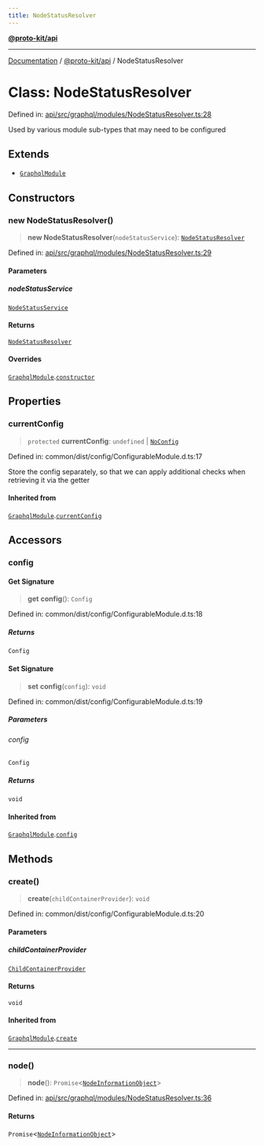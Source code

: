 ```yaml
---
title: NodeStatusResolver
---
```


[**@proto-kit/api**](../README.md)

***

[Documentation](../../../README.md) / [@proto-kit/api](../README.md) / NodeStatusResolver

# Class: NodeStatusResolver

Defined in: [api/src/graphql/modules/NodeStatusResolver.ts:28](https://github.com/proto-kit/framework/blob/b953c754e500c62f01fbbd6d09adfb2f5577269d/packages/api/src/graphql/modules/NodeStatusResolver.ts#L28)

Used by various module sub-types that may need to be configured

## Extends

- [`GraphqlModule`](GraphqlModule.md)

## Constructors

### new NodeStatusResolver()

> **new NodeStatusResolver**(`nodeStatusService`): [`NodeStatusResolver`](NodeStatusResolver.md)

Defined in: [api/src/graphql/modules/NodeStatusResolver.ts:29](https://github.com/proto-kit/framework/blob/b953c754e500c62f01fbbd6d09adfb2f5577269d/packages/api/src/graphql/modules/NodeStatusResolver.ts#L29)

#### Parameters

##### nodeStatusService

[`NodeStatusService`](NodeStatusService.md)

#### Returns

[`NodeStatusResolver`](NodeStatusResolver.md)

#### Overrides

[`GraphqlModule`](GraphqlModule.md).[`constructor`](GraphqlModule.md#constructors)

## Properties

### currentConfig

> `protected` **currentConfig**: `undefined` \| [`NoConfig`](../../common/type-aliases/NoConfig.md)

Defined in: common/dist/config/ConfigurableModule.d.ts:17

Store the config separately, so that we can apply additional
checks when retrieving it via the getter

#### Inherited from

[`GraphqlModule`](GraphqlModule.md).[`currentConfig`](GraphqlModule.md#currentconfig)

## Accessors

### config

#### Get Signature

> **get** **config**(): `Config`

Defined in: common/dist/config/ConfigurableModule.d.ts:18

##### Returns

`Config`

#### Set Signature

> **set** **config**(`config`): `void`

Defined in: common/dist/config/ConfigurableModule.d.ts:19

##### Parameters

###### config

`Config`

##### Returns

`void`

#### Inherited from

[`GraphqlModule`](GraphqlModule.md).[`config`](GraphqlModule.md#config)

## Methods

### create()

> **create**(`childContainerProvider`): `void`

Defined in: common/dist/config/ConfigurableModule.d.ts:20

#### Parameters

##### childContainerProvider

[`ChildContainerProvider`](../../common/interfaces/ChildContainerProvider.md)

#### Returns

`void`

#### Inherited from

[`GraphqlModule`](GraphqlModule.md).[`create`](GraphqlModule.md#create)

***

### node()

> **node**(): `Promise`\<[`NodeInformationObject`](NodeInformationObject.md)\>

Defined in: [api/src/graphql/modules/NodeStatusResolver.ts:36](https://github.com/proto-kit/framework/blob/b953c754e500c62f01fbbd6d09adfb2f5577269d/packages/api/src/graphql/modules/NodeStatusResolver.ts#L36)

#### Returns

`Promise`\<[`NodeInformationObject`](NodeInformationObject.md)\>
